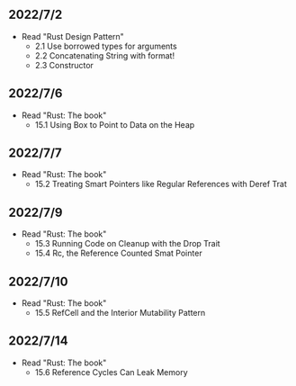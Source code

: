 ## 2022/7/2
- Read "Rust Design Pattern"
  - 2.1 Use borrowed types for arguments
  - 2.2 Concatenating String with format!
  - 2.3 Constructor

## 2022/7/6
- Read "Rust: The book"
  - 15.1 Using Box<T> to Point to Data on the Heap

## 2022/7/7
- Read "Rust: The book"
  - 15.2 Treating Smart Pointers like Regular References with Deref Trat

## 2022/7/9
- Read "Rust: The book"
  - 15.3 Running Code on Cleanup with the Drop Trait
  - 15.4 Rc<T>, the Reference Counted Smat Pointer

## 2022/7/10
- Read "Rust: The book"
  - 15.5 RefCell<T> and the Interior Mutability Pattern 

## 2022/7/14
- Read "Rust: The book"
  - 15.6 Reference Cycles Can Leak Memory
